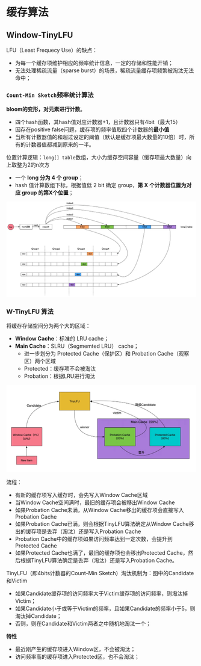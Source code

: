 # 缓存算法

## Window-TinyLFU

LFU（Least Frequecy Use）的缺点：

- 为每一个缓存项维护相应的频率统计信息，一定的存储和性能开销；
- 无法处理稀疏流量（sparse burst）的场景，稀疏流量缓存项频繁被淘汰无法命中；

### `Count-Min Sketch`频率统计算法

**bloom的变形，对元素进行计数**。

- 四个hash函数，其hash值对应计数器+1，且计数器只有4bit（最大15）
- 因存在positive false问题，缓存项的频率值取四个计数器的**最小值**
- 当所有计数器值的和超过设定的阈值（默认是缓存项最大数量的10倍）时，所有的计数器值都减到原来的一半。

位置计算逻辑：`long[] table`数组，大小为缓存空间容量（缓存项最大数量）向上取整为2的n次方

- 一个 **long 分为 4 个 group**；
- hash 值计算数组下标，根据值低 2 bit 确定 group，**第 X 个计数器位置为对应 group 的第X个位置**；

<img src=".pics/cache/cmsketch.webp" alt="Count-Min Sketch" style="zoom: 67%;" />

### W-TinyLFU 算法

将缓存存储空间分为两个大的区域：

- **Window Cache**：标准的 LRU cache；
- **Main Cache**：SLRU（Segmemted LRU） cache；
  - 进一步划分为 Protected Cache（保护区）和 Probation Cache（观察区）两个区域
  - Protected：缓存项不会被淘汰
  - Probation：根据LRU进行淘汰

<img src=".pics/cache/tinylfu.webp" alt="img" style="zoom:67%;" />

流程：

- 有新的缓存项写入缓存时，会先写入Window Cache区域
- 当Window Cache空间满时，最旧的缓存项会被移出Window Cache
- 如果Probation Cache未满，从Window Cache移出的缓存项会直接写入Probation Cache
- 如果Probation Cache已满，则会根据TinyLFU算法确定从Window Cache移出的缓存项是丢弃（淘汰）还是写入Probation Cache
- Probation Cache中的缓存项如果访问频率达到一定次数，会提升到Protected Cache
- 如果Protected Cache也满了，最旧的缓存项也会移出Protected Cache，然后根据TinyLFU算法确定是丢弃（淘汰）还是写入Probation Cache。



TinyLFU（即4bits计数器的Count-Min Sketch）淘汰机制为：图中的Candidate和Victim

- 如果Candidate缓存项的访问频率大于Victim缓存项的访问频率，则淘汰掉Victim；
- 如果Candidate小于或等于Victim的频率，且如果Candidate的频率小于5，则淘汰掉Candidate；
- 否则，则在Candidate和Victim两者之中随机地淘汰一个；



**特性**

- 最近刚产生的缓存项进入Window区，不会被淘汰；
- 访问频率高的缓存项进入Protected区，也不会淘汰；